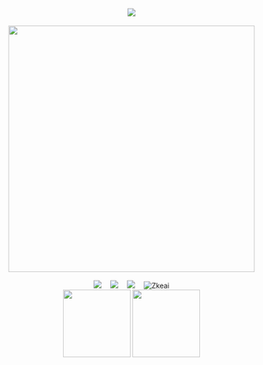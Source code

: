 <!-- 动态打字效果 -->
<h1 align="center">
	<a href="https://blog.lemox.club/">
		<img src="https://readme-typing-svg.herokuapp.com/?lines=Zkeai:又是充满希望的一天!&center=true&size=25">
	</a>
</h1>
<!-- 敲代码的图片 -->
<div align="center" ><img order-radius="100px" height="500" src="https://cdn.lemox.club/code.gif"/></div>
<br>

<!-- 个人资料徽标 -->
<div align="center">
  <a href="https://blog.lemox.club/"><img src="https://img.shields.io/badge/website-%E4%B8%AA%E4%BA%BA%E7%BD%91%E7%AB%99-blue"></a>&emsp;
  <a href="https://space.bilibili.com/430828794/"><img src="https://img.shields.io/badge/bilibili-B%E7%AB%99-ff69b4"></a>&emsp;
  <a href="https://www.zhihu.com/people/ning-feng-34"><img src="https://img.shields.io/badge/zhihu-%E7%9F%A5%E4%B9%8E-blue"></a>&emsp;
	<img src="https://count.getloli.com/get/@:Zkeai" alt="Zkeai" />
</div>	

	
<!-- GitHub数据统计 -->
<div align="center">
  <img height="137px" src="https://github-readme-stats.vercel.app/api?username=Zkeai&hide_title=true&hide_border=true&show_icons=trueline_height=21&text_color=000&icon_color=000&bg_color=0,ea6161,ffc64d,fffc4d,52fa5a&theme=graywhite" />
  <img height="137px" src="https://github-readme-stats.vercel.app/api/top-langs/?username=Zkeai&hide_title=true&hide_border=true&layout=compact&langs_count=6&text_color=000&icon_color=fff&bg_color=0,52fa5a,4dfcff,c64dff&theme=graywhite" />
</div>
<br>


